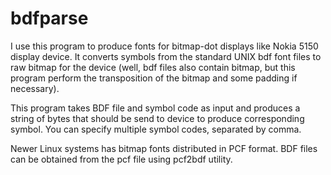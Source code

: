 # bdfparse
I use this program to produce fonts for bitmap-dot displays like Nokia 5150 display device. It converts symbols from the standard UNIX bdf font files to raw bitmap for the device (well, bdf files also contain bitmap, but this program perform the transposition of the bitmap and some padding if necessary).

This program takes BDF file and symbol code as input and produces a string of bytes that should be send to device to produce corresponding symbol. You can specify multiple symbol codes, separated by comma. 

Newer Linux systems has bitmap fonts distributed in PCF format. BDF files can be obtained from the pcf file using pcf2bdf utility.
